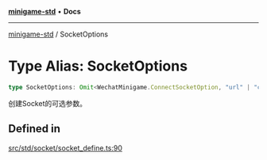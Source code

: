 [**minigame-std**](../README.md) • **Docs**

***

[minigame-std](../README.md) / SocketOptions

# Type Alias: SocketOptions

```ts
type SocketOptions: Omit<WechatMinigame.ConnectSocketOption, "url" | "complete" | "success" | "fail">;
```

创建Socket的可选参数。

## Defined in

[src/std/socket/socket\_define.ts:90](https://github.com/JiangJie/minigame-std/blob/d5a0bd55450bd8f6d3ddbc9f604a3e15ebaebf6d/src/std/socket/socket_define.ts#L90)

